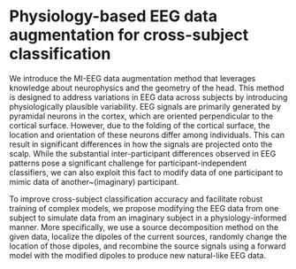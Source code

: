 # Physiology-based EEG data augmentation for cross-subject classification

We introduce the MI-EEG data augmentation method that leverages knowledge about neurophysics and the geometry of the head. This method is designed to address variations in EEG data across subjects by introducing physiologically plausible variability. EEG signals are primarily generated by pyramidal neurons in the cortex, which are oriented perpendicular to the cortical surface. However, due to the folding of the cortical surface, the location and orientation of these neurons differ among individuals. This can result in significant differences in how the signals are projected onto the scalp. While the substantial inter-participant differences observed in EEG patterns pose a significant challenge for participant-independent classifiers, we can also exploit this fact to modify data of one participant to mimic data of another~(imaginary) participant.

To improve cross-subject classification accuracy and facilitate robust training of complex models, we propose modifying the EEG data from one subject to simulate data from an imaginary subject in a physiology-informed manner. More specifically, we use a source decomposition method on the given data, localize the dipoles of the current sources, randomly change the location of those dipoles, and recombine the source signals using a forward model with the modified dipoles to produce new natural-like EEG data.
